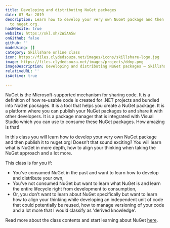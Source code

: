 ```yaml
---
title: Developing and distributing NuGet packages
date: 07 Mar 2019
description: Learn how to develop your very own NuGet package and then publish it
  to nuget.org.
hasWebsite: true
website: https://skl.sh/2W5AA5w
onGithub: false
github: ''
madeUsing: []
category: Skillshare online class
icon: https://files.clydedsouza.net/images/icons/skillshare-logo.jpg
image: https://files.clydedsouza.net/images/projects/ddnp.png
imageDescription: Developing and distributing NuGet packages – Skillshare class
relativeURL: ''
isActive: true

---
```

NuGet is the Microsoft-supported mechanism for sharing code. It is a definition of how re-usable code is created for .NET projects and bundled into NuGet packages. It is a tool that helps you create a NuGet package. It is a platform where you can publish your NuGet packages to and share it with other developers. It is a package manager that is integrated with Visual Studio which you can use to consume these NuGet packages. How amazing is that!

In this class you will learn how to develop your very own NuGet package and then publish it to nuget.org! Doesn’t that sound exciting? You will learn what is NuGet in more depth, how to align your thinking when taking the NuGet approach and a lot more.

This class is for you if:
* You’ve consumed NuGet in the past and want to learn how to develop and distribute your own,
* You’ve not consumed NuGet but want to learn what NuGet is and learn the entire lifecycle right from development to consumption,
* Or, you don’t want to learn about NuGet specifically but want to learn how to align your thinking while developing an independent unit of code that could potentially be reused, how to manage versioning of your code and a lot more that I would classify as 'derived knowledge'.

Read more about the class contents and start learning about NuGet [here](https://skl.sh/2W5AA5w).